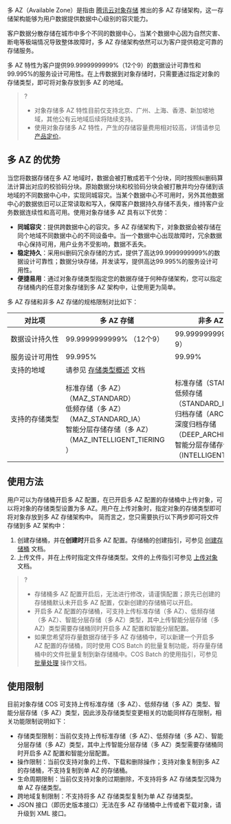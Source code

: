 

多 AZ（Available Zone）是指由 [腾讯云对象存储](https://cloud.tencent.com/product/cos) 推出的多 AZ 存储架构，这一存储架构能够为用户数据提供数据中心级别的容灾能力。

客户数据分散存储在城市中多个不同的数据中心，当某个数据中心因为自然灾害、断电等极端情况导致整体故障时，多 AZ 存储架构依然可以为客户提供稳定可靠的存储服务。

多 AZ 特性为客户提供99.9999999999%（12个9）的数据设计可靠性和99.995%的服务设计可用性。在上传数据到对象存储时，只需要通过指定对象的存储类型，即可将对象存放到多 AZ 的地域。

> ?
> - 对象存储多 AZ 特性目前仅支持北京、广州、上海、香港、新加坡地域，其他公有云地域后续将陆续支持。
> - 使用对象存储多 AZ 特性，产生的存储容量费用相对较高，详情请参见 [产品定价](https://cloud.tencent.com/document/product/436/6239)。

## 多 AZ 的优势

当您将数据存储在多 AZ 地域时，数据会被打散成若干个分块，同时按照纠删码算法计算出对应的校验码分块。原始数据分块和校验码分块会被打散并均分存储到该地域的不同数据中心中，实现同城容灾。当某个数据中心不可用时，另外其他数据中心的数据依旧可以正常读取和写入，保障客户数据持久存储不丢失，维持客户业务数据连续性和高可用。使用对象存储多 AZ 具有以下优势：

- **同城容灾**：提供跨数据中心的容灾。多 AZ 存储架构下，对象数据会被存储在同个地域不同数据中心的不同设备中。当一个数据中心出现故障时，冗余数据中心保持可用，用户业务不受影响，数据不丢失。
- **稳定持久**：采用纠删码冗余存储的方式，提供了高达99.9999999999%的数据设计可靠性；数据分块存储，并发读写，提供高达99.995%的服务设计可用性。
- **便捷易用**：通过对象存储类型指定您的数据存储于何种存储架构，您可以指定存储桶内的任意对象存储到多 AZ 架构中，让使用更为简单。

多 AZ 存储和非多 AZ 存储的规格限制对比如下：

<table>
<thead>
<tr>
<th>对比项</th>
<th>多 AZ 存储</th>
<th>非多 AZ 存储</th>
</tr>
</thead>
<tbody><tr>
<td nowrap="nowrap">数据设计持久性</td>
<td nowrap="nowrap">99.9999999999%  （12个9）</td>
<td>99.999999999%（11个9）</td>
</tr>
<tr>
<td>服务设计可用性</td>
<td>99.995%</td>
<td>99.99%</td>
</tr>
<tr>
<td>支持的地域</td>
<td colspan=2>请参见 <a href="https://cloud.tencent.com/document/product/436/33417#.E5.AD.98.E5.82.A8.E7.B1.BB.E5.9E.8B.E5.AF.B9.E6.AF.94">存储类型概述</a> 文档</td>
</tr>
<tr>
<td nowrap="nowrap">支持的存储类型</td>
<td>标准存储（多 AZ）（MAZ_STANDARD）<br>低频存储（多 AZ）（MAZ_STANDARD_IA）<br>智能分层存储存储（多 AZ）（MAZ_INTELLIGENT_TIERING）</td>
<td>标准存储（STANDARD）<br>低频存储（STANDARD_IA）<br>归档存储（ARCHIVE）<br>深度归档存储（DEEP_ARCHIVE）<br>智能分层存储存储（INTELLIGENT_TIERING）</td>
</tr>
</tbody></table>


## 使用方法

用户可以为存储桶开启多 AZ 配置，在已开启多 AZ 配置的存储桶中上传对象，可以将对象的存储类型设置为多 AZ。用户在上传对象时，指定对象的存储类型即可将对象存放到多 AZ 存储架构中。
简而言之，您只需要执行以下两步即可将文件存储到多 AZ 架构中：

1. 创建存储桶，并在**创建时**开启多 AZ 配置。存储桶的创建指引，可参见 [创建存储桶](https://cloud.tencent.com/document/product/436/13309) 文档。
2. 上传文件，并在上传时指定文件存储类型。文件的上传指引可参见 [上传对象](https://cloud.tencent.com/document/product/436/13321) 文档。

> ?
> - 存储桶多 AZ 配置开启后，无法进行修改，请谨慎配置；原先已创建的存储桶默认未开启多 AZ 配置，仅新创建的存储桶可以开启。
> - 开启多 AZ 配置的存储桶，可支持上传标准存储（多 AZ）、低频存储（多 AZ）、智能分层存储（多 AZ）类型，其中上传智能分层存储（多 AZ）类型需要存储桶同时开启多 AZ 配置和智能分层配置。
> - 如果您希望将存量数据存储于多 AZ 存储桶中，可以新建一个开启多 AZ 配置的存储桶，同时使用 COS Batch 的批量复制功能，将存量存储桶中的文件批量复制到新存储桶中。COS Batch 的使用指引，可参见 [批量处理](https://cloud.tencent.com/document/product/436/38605) 操作文档。

## 使用限制

目前对象存储 COS 可支持上传标准存储（多 AZ）、低频存储（多 AZ）类型、智能分层存储（多 AZ）类型，因此涉及存储类型变更相关的功能同样存在限制，相关功能限制说明如下：

- 存储类型限制：当前仅支持上传标准存储（多 AZ）、低频存储（多 AZ）、智能分层存储（多 AZ）类型，其中上传智能分层存储（多 AZ）类型需要存储桶同时开启多 AZ 配置和智能分层配置。
- 操作限制：当前仅支持对象的上传、下载和删除操作；支持对象复制到多 AZ 的存储桶，不支持复制到单 AZ 的存储桶。
- 生命周期限制：当前仅支持对象的过期删除，不支持将多 AZ 存储类型沉降为单 AZ 存储类型。
- 跨地域复制限制：不支持将多 AZ 存储类型复制为单 AZ 存储类型。
- JSON 接口（即历史版本接口）无法在多 AZ 存储桶中上传或者下载对象，请升级到 XML 接口。
